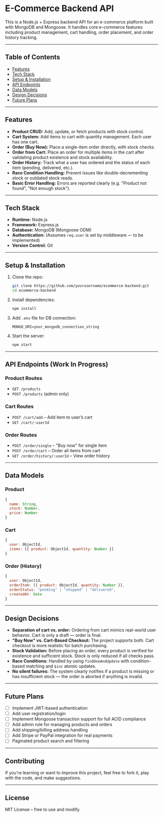 # E-Commerce Backend API

This is a Node.js + Express backend API for an e-commerce platform built with MongoDB and Mongoose. It handles core e-commerce features including product management, cart handling, order placement, and order history tracking.

---

## Table of Contents

- [Features](#features)
- [Tech Stack](#tech-stack)
- [Setup & Installation](#setup--installation)
- [API Endpoints](#api-endpoints)
- [Data Models](#data-models)
- [Design Decisions](#design-decisions)
- [Future Plans](#future-plans)

---

## Features

- **Product CRUD:** Add, update, or fetch products with stock control.
- **Cart System:** Add items to cart with quantity management. Each user has one cart.
- **Order (Buy Now):** Place a single-item order directly, with stock checks.
- **Order from Cart:** Place an order for multiple items in the cart after validating product existence and stock availability.
- **Order History:** Track what a user has ordered and the status of each item (pending, delivered, etc.).
- **Race Condition Handling:** Prevent issues like double-decrementing stock or outdated stock reads.
- **Basic Error Handling:** Errors are reported clearly (e.g. "Product not found", "Not enough stock").

---

## Tech Stack

- **Runtime:** Node.js  
- **Framework:** Express.js  
- **Database:** MongoDB (Mongoose ODM)  
- **Authentication:** (Assumes `req.user` is set by middleware — to be implemented)  
- **Version Control:** Git

---

## Setup & Installation

1. Clone the repo:
   ```bash
   git clone https://github.com/yourusername/ecommerce-backend.git
   cd ecommerce-backend
   ```

2. Install dependencies:
   ```bash
   npm install
   ```

3. Add `.env` file for DB connection:
   ```
   MONGO_URI=your_mongodb_connection_string
   ```

4. Start the server:
   ```bash
   npm start
   ```

---

## API Endpoints (Work In Progress)

### Product Routes
- `GET /products`
- `POST /products` (admin only)

### Cart Routes
- `POST /cart/add` – Add item to user’s cart
- `GET /cart/:userId`

### Order Routes
- `POST /order/single` – "Buy now" for single item
- `POST /order/cart` – Order all items from cart
- `GET /order/history/:userId` – View order history

---

## Data Models

### Product
```js
{
  name: String,
  stock: Number,
  price: Number
}
```

### Cart
```js
{
  user: ObjectId,
  items: [{ product: ObjectId, quantity: Number }]
}
```

### Order (History)
```js
{
  user: ObjectId,
  orderItem: [{ product: ObjectId, quantity: Number }],
  orderStatus: "pending" | "shipped" | "delivered",
  createdAt: Date
}
```

---

## Design Decisions

- **Separation of cart vs. order:** Ordering from cart mimics real-world user behavior. Cart is only a draft — order is final.
- **"Buy Now" vs. Cart-Based Checkout:** The project supports both. Cart checkout is more realistic for batch purchasing.
- **Stock Validation:** Before placing an order, every product is verified for existence and sufficient stock. Stock is only reduced if all checks pass.
- **Race Conditions:** Handled by using `findOneAndUpdate` with condition-based matching and `$inc` atomic updates.
- **No silent failures:** The system clearly notifies if a product is missing or has insufficient stock — the order is aborted if anything is invalid.

---

## Future Plans

- [ ] Implement JWT-based authentication
- [ ] Add user registration/login
- [ ] Implement Mongoose transaction support for full ACID compliance
- [ ] Add admin role for managing products and orders
- [ ] Add shipping/billing address handling
- [ ] Add Stripe or PayPal integration for real payments
- [ ] Paginated product search and filtering

---

## Contributing

If you're learning or want to improve this project, feel free to fork it, play with the code, and make suggestions.

---

## License

MIT License – free to use and modify.
